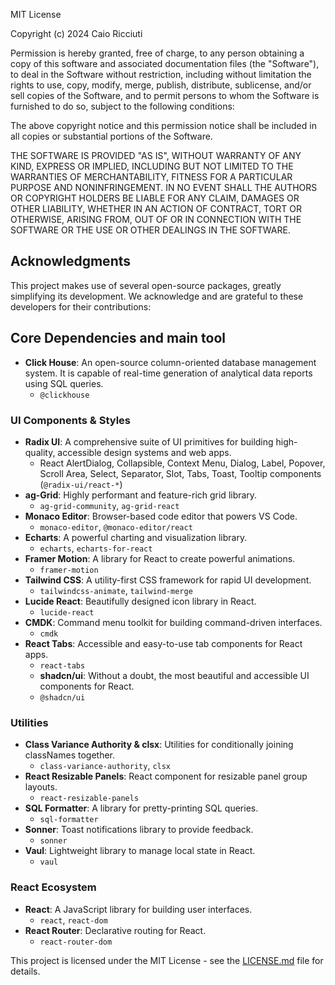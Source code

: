 MIT License

Copyright (c) 2024 Caio Ricciuti

Permission is hereby granted, free of charge, to any person obtaining a copy
of this software and associated documentation files (the "Software"), to deal
in the Software without restriction, including without limitation the rights
to use, copy, modify, merge, publish, distribute, sublicense, and/or sell
copies of the Software, and to permit persons to whom the Software is
furnished to do so, subject to the following conditions:

The above copyright notice and this permission notice shall be included in all
copies or substantial portions of the Software.

THE SOFTWARE IS PROVIDED "AS IS", WITHOUT WARRANTY OF ANY KIND, EXPRESS OR
IMPLIED, INCLUDING BUT NOT LIMITED TO THE WARRANTIES OF MERCHANTABILITY,
FITNESS FOR A PARTICULAR PURPOSE AND NONINFRINGEMENT. IN NO EVENT SHALL THE
AUTHORS OR COPYRIGHT HOLDERS BE LIABLE FOR ANY CLAIM, DAMAGES OR OTHER
LIABILITY, WHETHER IN AN ACTION OF CONTRACT, TORT OR OTHERWISE, ARISING FROM,
OUT OF OR IN CONNECTION WITH THE SOFTWARE OR THE USE OR OTHER DEALINGS IN THE
SOFTWARE.

## Acknowledgments

This project makes use of several open-source packages, greatly simplifying its development. We acknowledge and are grateful to these developers for their contributions:

## Core Dependencies and main tool

- **Click House**: An open-source column-oriented database management system. It is capable of real-time generation of analytical data reports using SQL queries.
  - `@clickhouse` 

### UI Components & Styles

- **Radix UI**: A comprehensive suite of UI primitives for building high-quality, accessible design systems and web apps.
  - React AlertDialog, Collapsible, Context Menu, Dialog, Label, Popover, Scroll Area, Select, Separator, Slot, Tabs, Toast, Tooltip components (`@radix-ui/react-*`)
- **ag-Grid**: Highly performant and feature-rich grid library.
  - `ag-grid-community`, `ag-grid-react`
- **Monaco Editor**: Browser-based code editor that powers VS Code.
  - `monaco-editor`, `@monaco-editor/react`
- **Echarts**: A powerful charting and visualization library.
  - `echarts`, `echarts-for-react`
- **Framer Motion**: A library for React to create powerful animations.
  - `framer-motion`
- **Tailwind CSS**: A utility-first CSS framework for rapid UI development.
  - `tailwindcss-animate`, `tailwind-merge`
- **Lucide React**: Beautifully designed icon library in React.
  - `lucide-react`
- **CMDK**: Command menu toolkit for building command-driven interfaces.
  - `cmdk`
- **React Tabs**: Accessible and easy-to-use tab components for React apps.
  - `react-tabs`
  - **shadcn/ui**: Without a doubt, the most beautiful and accessible UI components for React.
  - `@shadcn/ui`

### Utilities

- **Class Variance Authority & clsx**: Utilities for conditionally joining classNames together.
  - `class-variance-authority`, `clsx`
- **React Resizable Panels**: React component for resizable panel group layouts.
  - `react-resizable-panels`
- **SQL Formatter**: A library for pretty-printing SQL queries.
  - `sql-formatter`
- **Sonner**: Toast notifications library to provide feedback.
  - `sonner`
- **Vaul**: Lightweight library to manage local state in React.
  - `vaul`

### React Ecosystem

- **React**: A JavaScript library for building user interfaces.
  - `react`, `react-dom`
- **React Router**: Declarative routing for React.
  - `react-router-dom`

This project is licensed under the MIT License - see the [LICENSE.md](LICENSE) file for details.
